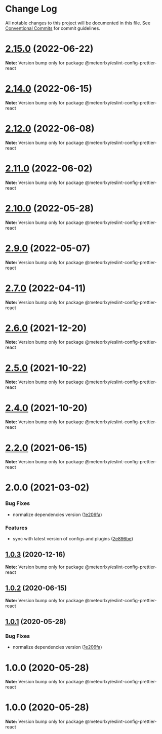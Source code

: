 # Change Log

All notable changes to this project will be documented in this file.
See [Conventional Commits](https://conventionalcommits.org) for commit guidelines.

# [2.15.0](https://github.com/meteorlxy/configs/compare/v2.14.1...v2.15.0) (2022-06-22)

**Note:** Version bump only for package @meteorlxy/eslint-config-prettier-react

# [2.14.0](https://github.com/meteorlxy/configs/compare/v2.13.0...v2.14.0) (2022-06-15)

**Note:** Version bump only for package @meteorlxy/eslint-config-prettier-react

# [2.12.0](https://github.com/meteorlxy/configs/compare/v2.11.0...v2.12.0) (2022-06-08)

**Note:** Version bump only for package @meteorlxy/eslint-config-prettier-react

# [2.11.0](https://github.com/meteorlxy/configs/compare/v2.10.0...v2.11.0) (2022-06-02)

**Note:** Version bump only for package @meteorlxy/eslint-config-prettier-react

# [2.10.0](https://github.com/meteorlxy/configs/compare/v2.9.0...v2.10.0) (2022-05-28)

**Note:** Version bump only for package @meteorlxy/eslint-config-prettier-react

# [2.9.0](https://github.com/meteorlxy/configs/compare/v2.8.0...v2.9.0) (2022-05-07)

**Note:** Version bump only for package @meteorlxy/eslint-config-prettier-react

# [2.7.0](https://github.com/meteorlxy/configs/compare/v2.6.0...v2.7.0) (2022-04-11)

**Note:** Version bump only for package @meteorlxy/eslint-config-prettier-react

# [2.6.0](https://github.com/meteorlxy/configs/compare/v2.5.0...v2.6.0) (2021-12-20)

**Note:** Version bump only for package @meteorlxy/eslint-config-prettier-react

# [2.5.0](https://github.com/meteorlxy/configs/compare/v2.4.0...v2.5.0) (2021-10-22)

**Note:** Version bump only for package @meteorlxy/eslint-config-prettier-react

# [2.4.0](https://github.com/meteorlxy/configs/compare/v2.3.0...v2.4.0) (2021-10-20)

**Note:** Version bump only for package @meteorlxy/eslint-config-prettier-react

# [2.2.0](https://github.com/meteorlxy/configs/compare/v2.1.0...v2.2.0) (2021-06-15)

**Note:** Version bump only for package @meteorlxy/eslint-config-prettier-react

# 2.0.0 (2021-03-02)

### Bug Fixes

- normalize dependencies version ([1e206fa](https://github.com/meteorlxy/configs/commit/1e206faa32ccbc82d46b53981a656bc58726e3f8))

### Features

- sync with latest version of configs and plugins ([2e896be](https://github.com/meteorlxy/configs/commit/2e896be5da49e189b966b5ba9b8813d7e05f3da9))

## [1.0.3](https://github.com/meteorlxy/configs/compare/@meteorlxy/eslint-config-prettier-react@1.0.2...@meteorlxy/eslint-config-prettier-react@1.0.3) (2020-12-16)

**Note:** Version bump only for package @meteorlxy/eslint-config-prettier-react

## [1.0.2](https://github.com/meteorlxy/configs/compare/@meteorlxy/eslint-config-prettier-react@1.0.1...@meteorlxy/eslint-config-prettier-react@1.0.2) (2020-06-15)

**Note:** Version bump only for package @meteorlxy/eslint-config-prettier-react

## [1.0.1](https://github.com/meteorlxy/configs/compare/@meteorlxy/eslint-config-prettier-react@1.0.0...@meteorlxy/eslint-config-prettier-react@1.0.1) (2020-05-28)

### Bug Fixes

- normalize dependencies version ([1e206fa](https://github.com/meteorlxy/configs/commits/1e206faa32ccbc82d46b53981a656bc58726e3f8))

# 1.0.0 (2020-05-28)

**Note:** Version bump only for package @meteorlxy/eslint-config-prettier-react

# 1.0.0 (2020-05-28)

**Note:** Version bump only for package @meteorlxy/eslint-config-prettier-react
